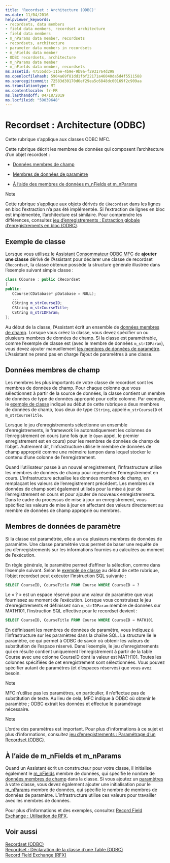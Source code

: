 ```yaml
---
title: 'Recordset : Architecture (ODBC)'
ms.date: 11/04/2016
helpviewer_keywords:
- recordsets, data members
- field data members, recordset architecture
- field data members
- m_nParams data member, recordsets
- recordsets, architecture
- parameter data members in recordsets
- m_nFields data member
- ODBC recordsets, architecture
- m_nParams data member
- m_nFields data member, recordsets
ms.assetid: 47555ddb-11be-4b9e-9b9a-f2931764d298
ms.openlocfilehash: 5904a69f81dd1fbf22171a46040da5d4f5511588
ms.sourcegitcommit: 72583d30170d6ef29ea5c6848dc00169f2c909aa
ms.translationtype: MT
ms.contentlocale: fr-FR
ms.lasthandoff: 04/18/2019
ms.locfileid: "59039648"
---
```

# <a name="recordset-architecture-odbc"></a>Recordset : Architecture (ODBC)

Cette rubrique s’applique aux classes ODBC MFC.

Cette rubrique décrit les membres de données qui composent l’architecture d’un objet recordset :

- [Données membres de champ](#_core_field_data_members)

- [Membres de données de paramètre](#_core_parameter_data_members)

- [À l’aide des membres de données m_nFields et m_nParams](#_core_using_m_nfields_and_m_nparams)

> [!NOTE]
>  Cette rubrique s’applique aux objets dérivés de `CRecordset` dans les lignes en bloc l’extraction n’a pas été implémentée. Si l’extraction de lignes en bloc est implémentée, l’architecture est similaire. Pour comprendre les différences, consultez [jeu d’enregistrements : Extraction globale d’enregistrements en bloc (ODBC)](../../data/odbc/recordset-fetching-records-in-bulk-odbc.md).

##  <a name="_core_a_sample_class"></a> Exemple de classe

Lorsque vous utilisez le [Assistant Consommateur ODBC MFC](../../mfc/reference/adding-an-mfc-odbc-consumer.md) de **ajouter une classe** dérivé de l’Assistant pour déclarer une classe de recordset `CRecordset`, la classe obtenue possède la structure générale illustrée dans l’exemple suivant simple classe :

```cpp
class CCourse : public CRecordset
{
public:
   CCourse(CDatabase* pDatabase = NULL);
   ...
   CString m_strCourseID;
   CString m_strCourseTitle;
   CString m_strIDParam;
};
```

Au début de la classe, l’Assistant écrit un ensemble de [données membres de champ](#_core_field_data_members). Lorsque vous créez la classe, vous devez spécifier un ou plusieurs membres de données de champ. Si la classe est paramétrable, comme l’exemple de classe est (avec le membre de données `m_strIDParam`), vous devez ajouter manuellement [les membres de données de paramètre](#_core_parameter_data_members). L’Assistant ne prend pas en charge l’ajout de paramètres à une classe.

##  <a name="_core_field_data_members"></a> Données membres de champ

Les membres les plus importants de votre classe de recordset sont les membres de données de champ. Pour chaque colonne que vous sélectionnez à partir de la source de données, la classe contient un membre de données de type de données approprié pour cette colonne. Par exemple, le [exemple de classe](#_core_a_sample_class) indiqué au début de cette rubrique a deux membres de données de champ, tous deux de type `CString`, appelé `m_strCourseID` et `m_strCourseTitle`.

Lorsque le jeu d’enregistrements sélectionne un ensemble d’enregistrements, le framework lie automatiquement les colonnes de l’enregistrement en cours (une fois que le `Open` appel, le premier enregistrement est en cours) pour les membres de données de champ de l’objet. Autrement dit, l’infrastructure utilise le membre de données de champ approprié comme une mémoire tampon dans lequel stocker le contenu d’une colonne de l’enregistrement.

Quand l’utilisateur passe à un nouvel enregistrement, l’infrastructure utilise les membres de données de champ pour représenter l’enregistrement en cours. L’infrastructure actualise les données membres de champ, en remplaçant les valeurs de l’enregistrement précédent. Les membres de données de champ sont également utilisés pour la mise à jour de l’enregistrement en cours et pour ajouter de nouveaux enregistrements. Dans le cadre du processus de mise à jour un enregistrement, vous spécifiez les valeurs de mise à jour en affectant des valeurs directement au membre de données de champ approprié ou membres.

##  <a name="_core_parameter_data_members"></a> Membres de données de paramètre

Si la classe est paramétrée, elle a un ou plusieurs membres de données de paramètre. Une classe paramétrée vous permet de baser une requête de jeu d’enregistrements sur les informations fournies ou calculées au moment de l’exécution.

En règle générale, le paramètre permet d’affiner la sélection, comme dans l’exemple suivant. Selon le [exemple de classe](#_core_a_sample_class) au début de cette rubrique, l’objet recordset peut exécuter l’instruction SQL suivante :

```sql
SELECT CourseID, CourseTitle FROM Course WHERE CourseID = ?
```

Le « ? » est un espace réservé pour une valeur de paramètre que vous fournissez au moment de l’exécution. Lorsque vous construisez le jeu d’enregistrements et définissez son `m_strIDParam` membre de données sur MATH101, l’instruction SQL effective pour le recordset devient :

```sql
SELECT CourseID, CourseTitle FROM Course WHERE CourseID = MATH101
```

En définissant les membres de données de paramètre, vous indiquez à l’infrastructure sur les paramètres dans la chaîne SQL. La structure lie le paramètre, ce qui permet à ODBC de savoir où obtenir les valeurs de substitution de l’espace réservé. Dans l’exemple, le jeu d’enregistrements qui en résulte contient uniquement l’enregistrement à partir de la table Course avec une colonne CourseID dont la valeur est MATH101. Toutes les colonnes spécifiées de cet enregistrement sont sélectionnées. Vous pouvez spécifier autant de paramètres (et d’espaces réservés) que vous avez besoin.

> [!NOTE]
>  MFC n’utilise pas les paramètres, en particulier, il n’effectue pas de substitution de texte. Au lieu de cela, MFC indique à ODBC où obtenir le paramètre ; ODBC extrait les données et effectue le paramétrage nécessaire.

> [!NOTE]
>  L’ordre des paramètres est important. Pour plus d’informations à ce sujet et plus d’informations, consultez [jeu d’enregistrements : Paramétrage d’un Recordset (ODBC)](../../data/odbc/recordset-parameterizing-a-recordset-odbc.md).

##  <a name="_core_using_m_nfields_and_m_nparams"></a> À l’aide de m_nFields et m_nParams

Quand un Assistant écrit un constructeur pour votre classe, il initialise également le [m_nFields](../../mfc/reference/crecordset-class.md#m_nfields) membre de données, qui spécifie le nombre de [données membres de champ](#_core_field_data_members) dans la classe. Si vous ajoutez un [paramètres](#_core_parameter_data_members) à votre classe, vous devez également ajouter une initialisation pour le [m_nParams](../../mfc/reference/crecordset-class.md#m_nparams) membre de données, qui spécifie le nombre de membres de données de paramètre. L’infrastructure utilise ces valeurs pour travailler avec les membres de données.

Pour plus d’informations et des exemples, consultez [Record Field Exchange : Utilisation de RFX](../../data/odbc/record-field-exchange-using-rfx.md).

## <a name="see-also"></a>Voir aussi

[Recordset (ODBC)](../../data/odbc/recordset-odbc.md)<br/>
[Recordset : Déclaration de la classe d’une Table (ODBC)](../../data/odbc/recordset-declaring-a-class-for-a-table-odbc.md)<br/>
[Record Field Exchange (RFX)](../../data/odbc/record-field-exchange-rfx.md)